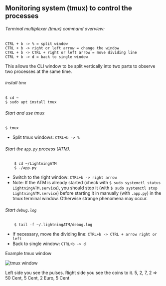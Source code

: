 ## Monitoring system (tmux) to control the processes

###### Terminal multiplexer (tmux) command overview:

```
CTRL + b -> % = split window
CTRL + b -> right or left arrow = change the window
CTRL + b -> CTRL + right or left arrow = move dividing line
CTRL + b -> d = back to single window
```

This allows the CLI window to be split vertically into two parts to observe two processes at the same time.

###### install tmx

```
$ cd ~
$ sudo apt install tmux    
```

###### Start and use tmux

```
$ tmux
```

- Split tmux windows: `CTRL+b -> %`

###### Start the `app.py` process (ATM).

```
	$ cd ~/LightningATM
	$ ./app.py
```

- Switch to the right window: `CTRL+b -> right arrow`
- Note: If the ATM is already started (check with `$ sudo systemctl status LightningATM.service`), you should stop it (with `$ sudo systemctl stop LightningATM.service`) before starting it in manually (with `.app.py`) in the tmux terminal window. Otherwise strange phenomena may occur. 

######  Start `debug.log`

```
	$ tail -f ~/.lightningATM/debug.log
```

- If necessary, move the dividing line: `CTRL+b -> CTRL + arrow right or left`
- Back to single window: `CTRL+b -> d`

Example tmux window

![tmux window](https://i.imgur.com/sJ68zFW.png)

Left side you see the pulses. Right side you see the coins to it. 5, 2, 7, 2 => 50 Cent, 5 Cent, 2 Euro, 5 Cent
